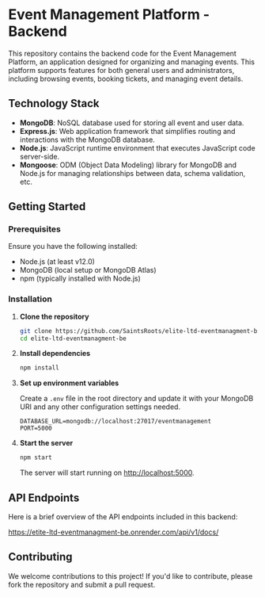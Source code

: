 # Event Management Platform - Backend

This repository contains the backend code for the Event Management Platform, an application designed for organizing and managing events. This platform supports features for both general users and administrators, including browsing events, booking tickets, and managing event details.

## Technology Stack

- **MongoDB**: NoSQL database used for storing all event and user data.
- **Express.js**: Web application framework that simplifies routing and interactions with the MongoDB database.
- **Node.js**: JavaScript runtime environment that executes JavaScript code server-side.
- **Mongoose**: ODM (Object Data Modeling) library for MongoDB and Node.js for managing relationships between data, schema validation, etc.

## Getting Started

### Prerequisites

Ensure you have the following installed:
- Node.js (at least v12.0)
- MongoDB (local setup or MongoDB Atlas)
- npm (typically installed with Node.js)

### Installation

1. **Clone the repository**

   ```bash
   git clone https://github.com/SaintsRoots/elite-ltd-eventmanagment-be.git
   cd elite-ltd-eventmanagment-be
   ```

2. **Install dependencies**

   ```bash
   npm install
   ```

3. **Set up environment variables**

   Create a `.env` file in the root directory and update it with your MongoDB URI and any other configuration settings needed.

   ```plaintext
   DATABASE_URL=mongodb://localhost:27017/eventmanagement
   PORT=5000
   ```

4. **Start the server**

   ```bash
   npm start
   ```

   The server will start running on [http://localhost:5000](http://localhost:5000).

## API Endpoints

Here is a brief overview of the API endpoints included in this backend:

https://etite-ltd-eventmanagment-be.onrender.com/api/v1/docs/


## Contributing

We welcome contributions to this project! If you'd like to contribute, please fork the repository and submit a pull request.
